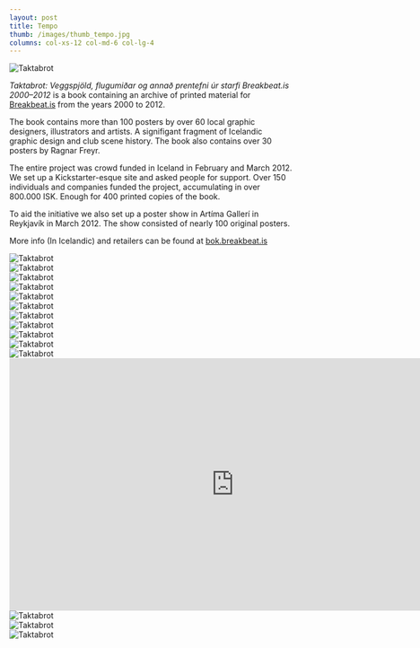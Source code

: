 ```yaml
---
layout: post
title: Tempo
thumb: /images/thumb_tempo.jpg
columns: col-xs-12 col-md-6 col-lg-4
---
```


<div><img src="/images/taktabrot1.jpg" alt="Taktabrot"></div>

_Taktabrot: Veggspjöld, flugumiðar og annað prentefni úr starfi Breakbeat.is 2000&#8211;2012_ is a book containing an archive of printed material for [Breakbeat.is](http://www.breakbeat.is) from the years 2000 to 2012.

The book contains more than 100 posters by over 60 local graphic designers, illustrators and artists. A signifigant fragment of Icelandic graphic design and club scene history. The book also contains over 30 posters by Ragnar Freyr.

The entire project was crowd funded in Iceland in February and March 2012. We set up a Kickstarter-esque site and asked people for support. Over 150 individuals and companies funded the project, accumulating in over 800.000 ISK. Enough for 400 printed copies of the book.

To aid the initiative we also set up a poster show in Artíma Gallerí in Reykjavík in March 2012. The show consisted of nearly 100 original posters.

More info (In Icelandic) and retailers can be found at [bok.breakbeat.is](http://bok.breakbeat.is)

<div><img src="/images/taktabrot2.jpg" class="m" alt="Taktabrot"></div>

<div><img src="/images/taktabrot3.jpg" class="m" alt="Taktabrot"></div>

<div><img src="/images/taktabrot4.jpg" class="m" alt="Taktabrot"></div>

<div><img src="/images/taktabrot5.jpg" class="m" alt="Taktabrot"></div>

<div><img src="/images/taktabrot6.jpg" class="m" alt="Taktabrot"></div>

<div><img src="/images/taktabrot7.jpg" class="m" alt="Taktabrot"></div>

<div><img src="/images/taktabrot8.jpg" class="m" alt="Taktabrot"></div>

<div><img src="/images/taktabrot9.jpg" class="m" alt="Taktabrot"></div>

<div><img src="/images/taktabrot10.jpg" class="m" alt="Taktabrot"></div>

<div><img src="/images/taktabrot11.jpg" class="m" alt="Taktabrot"></div>

<div><img src="/images/taktabrot12.jpg" class="m" alt="Taktabrot"></div>

<div class="embed-video-container"><iframe src="http://player.vimeo.com/video/36137665?title=0&amp;byline=0&amp;portrait=0&amp;color=ffffff" width="800" height="450" frameborder="0">  </iframe></div>

<div><img src="/images/taktabrot13.jpg" class="m" alt="Taktabrot"></div>

<div><img src="/images/taktabrot14.jpg" class="m" alt="Taktabrot"></div>

<div><img src="/images/taktabrot15.jpg" class="m" alt="Taktabrot"></div>
